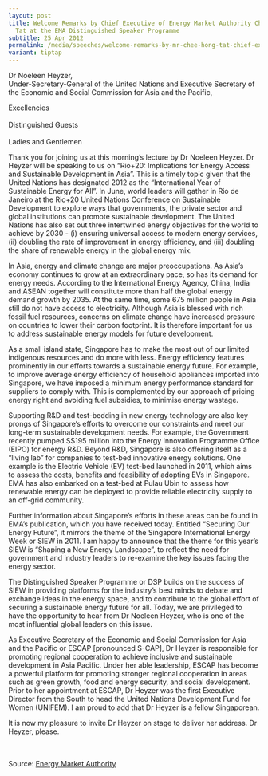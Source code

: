 ```yaml
---
layout: post
title: Welcome Remarks by Chief Executive of Energy Market Authority Chee Hong
  Tat at the EMA Distinguished Speaker Programme
subtitle: 25 Apr 2012
permalink: /media/speeches/welcome-remarks-by-mr-chee-hong-tat-chief-executive-of-energy-market-authority-at-the-ema-distinguished-speaker-programme-25-april-2012/
variant: tiptap
---
```

<p>Dr Noeleen Heyzer, <br>Under-Secretary-General of the United Nations and Executive Secretary of the Economic and Social Commission for Asia and the Pacific,</p><p>Excellencies<br><br>Distinguished Guests<br><br>Ladies and Gentlemen</p><p>Thank you for joining us at this morning’s lecture by Dr Noeleen Heyzer. Dr Heyzer will be speaking to us on “Rio+20: Implications for Energy Access and Sustainable Development in Asia”. This is a timely topic given that the United Nations has designated 2012 as the “International Year of Sustainable Energy for All”. In June, world leaders will gather in Rio de Janeiro at the Rio+20 United Nations Conference on Sustainable Development to explore ways that governments, the private sector and global institutions can promote sustainable development. The United Nations has also set out three intertwined energy objectives for the world to achieve by 2030 - (i) ensuring universal access to modern energy services, (ii) doubling the rate of improvement in energy efficiency, and (iii) doubling the share of renewable energy in the global energy mix.</p><p>In Asia, energy and climate change are major preoccupations. As Asia’s economy continues to grow at an extraordinary pace, so has its demand for energy needs. According to the International Energy Agency, China, India and ASEAN together will constitute more than half the global energy demand growth by 2035. At the same time, some 675 million people in Asia still do not have access to electricity. Although Asia is blessed with rich fossil fuel resources, concerns on climate change have increased pressure on countries to lower their carbon footprint. It is therefore important for us to address sustainable energy models for future development.</p><p>As a small island state, Singapore has to make the most out of our limited indigenous resources and do more with less. Energy efficiency features prominently in our efforts towards a sustainable energy future. For example, to improve average energy efficiency of household appliances imported into Singapore, we have imposed a minimum energy performance standard for suppliers to comply with. This is complemented by our approach of pricing energy right and avoiding fuel subsidies, to minimise energy wastage.</p><p>Supporting R&amp;D and test-bedding in new energy technology are also key prongs of Singapore’s efforts to overcome our constraints and meet our long-term sustainable development needs. For example, the Government recently pumped S$195 million into the Energy Innovation Programme Office (EIPO) for energy R&amp;D. Beyond R&amp;D, Singapore is also offering itself as a “living lab” for companies to test-bed innovative energy solutions. One example is the Electric Vehicle (EV) test-bed launched in 2011, which aims to assess the costs, benefits and feasibility of adopting EVs in Singapore. EMA has also embarked on a test-bed at Pulau Ubin to assess how renewable energy can be deployed to provide reliable electricity supply to an off-grid community.</p><p>Further information about Singapore’s efforts in these areas can be found in EMA’s publication, which you have received today. Entitled “Securing Our Energy Future”, it mirrors the theme of the Singapore International Energy Week or SIEW in 2011. I am happy to announce that the theme for this year’s SIEW is “Shaping a New Energy Landscape”, to reflect the need for government and industry leaders to re-examine the key issues facing the energy sector.</p><p>The Distinguished Speaker Programme or DSP builds on the success of SIEW in providing platforms for the industry’s best minds to debate and exchange ideas in the energy space, and to contribute to the global effort of securing a sustainable energy future for all. Today, we are privileged to have the opportunity to hear from Dr Noeleen Heyzer, who is one of the most influential global leaders on this issue.</p><p>As Executive Secretary of the Economic and Social Commission for Asia and the Pacific or ESCAP [pronounced S-CAP], Dr Heyzer is responsible for promoting regional cooperation to achieve inclusive and sustainable development in Asia Pacific. Under her able leadership, ESCAP has become a powerful platform for promoting stronger regional cooperation in areas such as green growth, food and energy security, and social development. Prior to her appointment at ESCAP, Dr Heyzer was the first Executive Director from the South to head the United Nations Development Fund for Women (UNIFEM). I am proud to add that Dr Heyzer is a fellow Singaporean.</p><p>It is now my pleasure to invite Dr Heyzer on stage to deliver her address. Dr Heyzer, please. <br><br><br></p><p>Source: <a href="https://www.ema.gov.sg/news-events/news/speeches/2012/welcome-remarks-by-mr-chee-hong-tat-chief-executive-energy-market-authority-at-the-ema-distinguished-speaker-programme" rel="noopener noreferrer nofollow" target="_blank">Energy Market Authority</a></p>